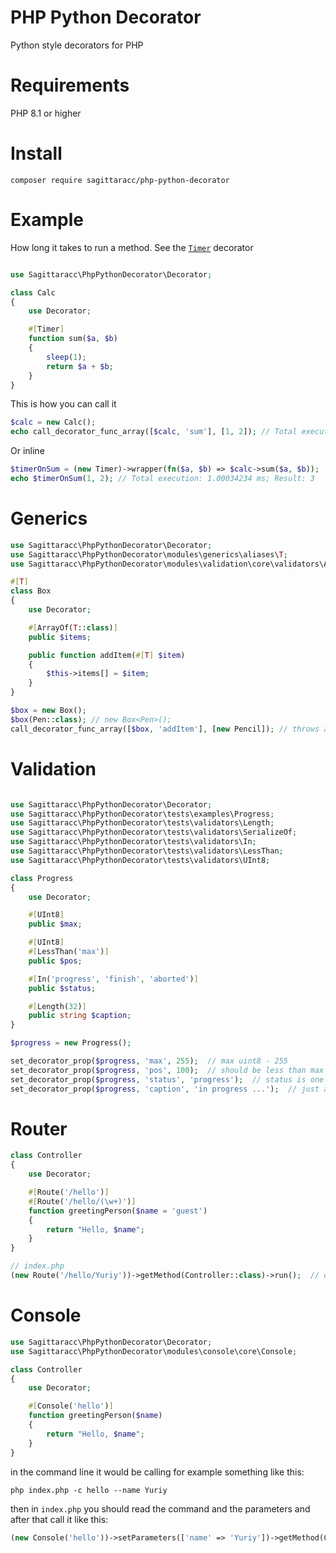 # PHP Python Decorator
Python style decorators for PHP

# Requirements
PHP 8.1 or higher

# Install
`composer require sagittaracc/php-python-decorator`

# Example
How long it takes to run a method. See the [`Timer`](https://github.com/sagittaracc/php-python-decorator/blob/main/tests/decorators/Timer.php) decorator
```php

use Sagittaracc\PhpPythonDecorator\Decorator;

class Calc
{
    use Decorator;

    #[Timer]
    function sum($a, $b)
    {
        sleep(1);
        return $a + $b;
    }
}
```
This is how you can call it
```php
$calc = new Calc();
echo call_decorator_func_array([$calc, 'sum'], [1, 2]); // Total execution: 1.00034234 ms; Result: 3
```
Or inline
```php
$timerOnSum = (new Timer)->wrapper(fn($a, $b) => $calc->sum($a, $b));
echo $timerOnSum(1, 2); // Total execution: 1.00034234 ms; Result: 3
```

# Generics
```php
use Sagittaracc\PhpPythonDecorator\Decorator;
use Sagittaracc\PhpPythonDecorator\modules\generics\aliases\T;
use Sagittaracc\PhpPythonDecorator\modules\validation\core\validators\ArrayOf;

#[T]
class Box
{
    use Decorator;

    #[ArrayOf(T::class)]
    public $items;

    public function addItem(#[T] $item)
    {
        $this->items[] = $item;
    }
}

$box = new Box();
$box(Pen::class); // new Box<Pen>();
call_decorator_func_array([$box, 'addItem'], [new Pencil]); // throws a GenericError
```

# Validation
```php

use Sagittaracc\PhpPythonDecorator\Decorator;
use Sagittaracc\PhpPythonDecorator\tests\examples\Progress;
use Sagittaracc\PhpPythonDecorator\tests\validators\Length;
use Sagittaracc\PhpPythonDecorator\tests\validators\SerializeOf;
use Sagittaracc\PhpPythonDecorator\tests\validators\In;
use Sagittaracc\PhpPythonDecorator\tests\validators\LessThan;
use Sagittaracc\PhpPythonDecorator\tests\validators\UInt8;

class Progress
{
    use Decorator;

    #[UInt8]
    public $max;

    #[UInt8]
    #[LessThan('max')]
    public $pos;

    #[In('progress', 'finish', 'aborted')]
    public $status;

    #[Length(32)]
    public string $caption;
}

$progress = new Progress();

set_decorator_prop($progress, 'max', 255);  // max uint8 - 255
set_decorator_prop($progress, 'pos', 100);  // should be less than max
set_decorator_prop($progress, 'status', 'progress');  // status is one of possible cases (progress, finish or aborted)
set_decorator_prop($progress, 'caption', 'in progress ...');  // just a string (max length is 32)
```

# Router
```php
class Controller
{
    use Decorator;

    #[Route('/hello')]
    #[Route('/hello/(\w+)')]
    function greetingPerson($name = 'guest')
    {
        return "Hello, $name";
    }
}

// index.php
(new Route('/hello/Yuriy'))->getMethod(Controller::class)->run();  // output: Hello, Yuriy
```

# Console
```php
use Sagittaracc\PhpPythonDecorator\Decorator;
use Sagittaracc\PhpPythonDecorator\modules\console\core\Console;

class Controller
{
    use Decorator;

    #[Console('hello')]
    function greetingPerson($name)
    {
        return "Hello, $name";
    }
}
```

in the command line it would be calling for example something like this:

`php index.php -c hello --name Yuriy`

then in `index.php` you should read the command and the parameters and after that call it like this:

```php
(new Console('hello'))->setParameters(['name' => 'Yuriy'])->getMethod(Controller::class)->run();
```